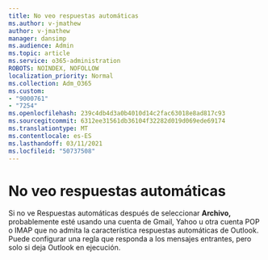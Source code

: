 ```yaml
---
title: No veo respuestas automáticas
ms.author: v-jmathew
author: v-jmathew
manager: dansimp
ms.audience: Admin
ms.topic: article
ms.service: o365-administration
ROBOTS: NOINDEX, NOFOLLOW
localization_priority: Normal
ms.collection: Adm_O365
ms.custom:
- "9000761"
- "7254"
ms.openlocfilehash: 239c4db4d3a0b4010d14c2fac63018e8ad817c93
ms.sourcegitcommit: 6312ee31561db36104f32282d019d069ede69174
ms.translationtype: MT
ms.contentlocale: es-ES
ms.lasthandoff: 03/11/2021
ms.locfileid: "50737508"
---
```

# <a name="i-dont-see-automatic-replies"></a>No veo respuestas automáticas

Si no ve Respuestas automáticas después de seleccionar **Archivo,** probablemente esté usando una cuenta de Gmail, Yahoo u otra cuenta POP o IMAP que no admita la característica respuestas automáticas de Outlook. Puede configurar una regla que responda a los mensajes entrantes, pero solo si deja Outlook en ejecución.
